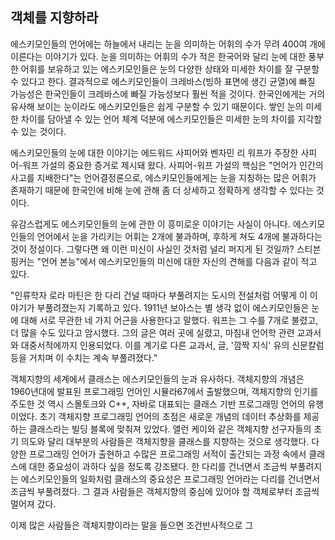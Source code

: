 ## 객체를 지향하라
에스키모인들의 언어에는 하늘에서 내리는 눈을 의미하는 어휘의 수가 무려 400여 개에 이른다는 이야기가 있다. 눈을 의미하는 어휘의 수가 적은 한국어와 달리 눈에 대한 풍부한 어휘를 보유하고 있는 에스키모인들은 눈의 다양한 상태와 미세한 차이를 잘 구분할 수 있다고 한다. 결과적으로 에스키모인들이 크레바스(빙하 표면에 생긴 균열)에 빠질 가능성은 한국인들이 크레바스에 빠질 가능성보다 훨씬 적을 것이다. 한국인에게는 거의 유사해 보이는 눈이라도 에스키모인들은 쉽게 구분할 수 있기 때문이다. 쌓인 눈의 미세한 차이를 담아낼 수 있는 언어 체계 덕분에 에스키모인들은 미세한 눈의 차이를 지각할 수 있는 것이다.

에스키모인들의 눈에 대한 이야기는 에드워드 사피어와 벤자민 리 워프가 주장한 사피어-워프 가설의 중요한 증거로 제시돼 왔다. 사피어-워프 가설의 핵심은 "언어가 인간의 사고를 지배한다"는 언어결정론으로, 에스키모인들에게는 눈을 지칭하는 많은 어휘가 존재하기 때문에 한국인에 비해 눈에 관해 좀 더 상세하고 정확하게 생각할 수 있다는 것이다.

유감스럽게도 에스키모인들의 눈에 관한 이 흥미로운 이야기는 사실이 아니다. 에스키모인들의 언어에서 눈을 가리키는 어휘는 2개에 불과하며, 후하게 쳐도 4개에 불과하다는 것이 정설이다. 그렇다면 왜 이런 미신이 사실인 것처럼 널리 퍼지게 된 것일까? 스티븐 핑커는 "언어 본능"에서 에스키모인들의 미신에 대한 자신의 견해를 다음과 같이 적고 있다.

"인류학자 로라 마틴은 한 다리 건널 때마다 부풀려지는 도시의 전설처럼 어떻게 이 이야기가 부풀려졌는지 기록하고 있다. 1911년 보아스는 별 생각 없이 에스키모인들은 눈에 대해 서로 무관한 네 가지 어근을 사용한다고 말했다. 워프는 그 수를 7개로 불렸고, 더 많을 수도 있다고 암시했다. 그의 글은 여러 곳에 실렸고, 마침내 언어학 관련 교과서와 대중서적에까지 인용되었다. 이를 계기로 다른 교과서, 글, '깜짝 지식' 유의 신문칼럼 등을 거치며 이 수치는 계속 부풀려졌다."

객체지향의 세계에서 클래스는 에스키모인들의 눈과 유사하다. 객체지향의 개념은 1960년대에 발표된 프로그래밍 언어인 시뮬라67에서 출발했으며, 객체지향의 인기를 주도한 것 역시 스몰토크와 C++, 자바로 대표되는 클래스 기반 프로그래밍 언어의 유행이었다. 초기 객체지향 프로그래밍 언어의 초점은 새로운 개념의 데이터 추상화를 제공하는 클래스라는 빌딩 블록에 맞춰져 있었다. 앨런 케이와 같은 객체지향 선구자들의 초기 의도와 달리 대부분의 사람들은 객체지향을 클래스를 지향하는 것으로 생각했다. 다양한 프로그래밍 언어가 출현하고 수많은 프로그래밍 서적이 출간되는 과정 속에서 클래스에 대한 중요성이 과하다 싶을 정도록 강조됐다. 한 다리를 건너면서 조금씩 부풀려지는 에스키모인들의 일화처럼 클래스의 중요성은 프로그래밍 언어라는 다리를 건너면서 조금씩 부풀려졌다. 그 결과 사람들은 객체지향의 중심에 있어야 할 객체로부터 조금씩 멀어져 갔다.

이제 많은 사람들은 객체지향이라는 말을 들으면 조건반사적으로 그